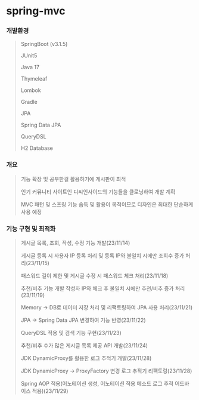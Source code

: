 # spring-mvc
### 개발환경
> SpringBoot (v3.1.5)
> 
> JUnit5
> 
> Java 17
> 
> Thymeleaf
> 
> Lombok
> 
> Gradle
> 
> JPA
> 
> Spring Data JPA
> 
> QueryDSL
> 
> H2 Database

### 개요
> 기능 확장 및 공부한걸 활용하기에 게시판이 최적
> 
> 인기 커뮤니티 사이트인 디씨인사이드의 기능들을 클로닝하여 개발 계획
>
> MVC 패턴 및 스프링 기능 습득 및 활용이 목적이므로 디자인은 최대한 단순하게 사용 예정

### 기능 구현 및 최적화
> 게시글 목록, 조회, 작성, 수정 기능 개발(23/11/14)
> 
> 게시글 등록 시 사용자 IP 등록 처리 및 등록 IP와 불일치 시에만 조회수 증가 처리(23/11/15)
>
> 패스워드 길이 제한 및 게시글 수정 시 패스워드 체크 처리(23/11/18)
> 
> 추천/비추 기능 개발 작성자 IP와 체크 후 불일치 시에만 추천/비추 증가 처리(23/11/19)
> 
> Memory -> DB로 데이터 저장 처리 및 리팩토링하여 JPA 사용 처리(23/11/21)
> 
> JPA -> Spring Data JPA 변경하여 기능 반영(23/11/22)
> 
> QueryDSL 적용 및 검색 기능 구현(23/11/23)
> 
> 추천/비추 수가 많은 게시글 목록 제공 API 개발(23/11/24)
> 
> JDK DynamicProxy를 활용한 로그 추적기 개발(23/11/28)
> 
> JDK DynamicProxy -> ProxyFactory 변경 로그 추적기 리팩토링(23/11/28)
> 
> Spring AOP 적용(어노테이션 생성, 어노테이션 적용 메소드 로그 추적 어드바이스 적용)(23/11/29) 